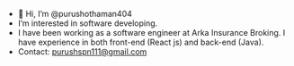 - 👋 Hi, I’m @purushothaman404
- I’m interested in software developing.
- I have been working as a software engineer at Arka Insurance Broking. 
  I have experience in both front-end (React js) and back-end (Java). 
- Contact: purushspn111@gmail.com

<!---
purushothaman404/purushothaman404 is a ✨ special ✨ repository because its `README.md` (this file) appears on your GitHub profile.
You can click the Preview link to take a look at your changes.
--->
